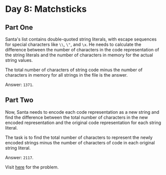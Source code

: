 # Day 8: Matchsticks

## Part One

Santa's list contains double-quoted string literals, with escape sequences for special characters like `\\`, `\"`, and `\x`. He needs to calculate the difference between the number of characters in the code representation of the string literals and the number of characters in memory for the actual string values.

The total number of characters of string code minus the number of characters in memory for all strings in the file is the answer.

Answer: `1371`.

## Part Two

Now, Santa needs to encode each code representation as a new string and find the difference between the total number of characters in the new encoded representation and the original code representation for each string literal.

The task is to find the total number of characters to represent the newly encoded strings minus the number of characters of code in each original string literal.

Answer: `2117`.

Visit [here](https://adventofcode.com/2015/day/8) for the problem.

